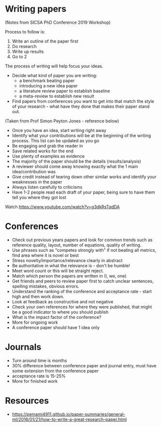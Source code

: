# Writing papers

(Notes from SICSA PhD Conference 2019 Workshop)

Process to follow is:
1. Write an outline of the paper first
2. Do research
3. Write up results
4. Go to 2

The process of writing will help focus your ideas.

* Decide what kind of paper you are writing:
  * a benchmark beating paper
  * introducing a new idea paper
  * a literature review paper to establish baseline
  * a meta-review to establish new result
* Find papers from conferences you want to get into that match the style of your research - what have they done that makes their paper stand out.

(Taken from Prof Simon Peyton Jones - reference below)
* Once you have an idea, start writing right away
* Identify what your contributions will be at the beginning of the writing process. This list can be updated as you go
* Be engaging and grab the reader in
* Save related works for the end
* Use plenty of examples as evidence
* The majority of the paper should be the details (results/analysis)
* A reviewer should come away knowing exactly what the 1 main idea/contribution was
* Give credit instead of tearing down other similar works and identify your weaknesses in the paper
* Always listen carefully to criticisms
* Have 1-2 people read each draft of your paper, being sure to have them tell you where they got lost

Watch https://www.youtube.com/watch?v=g3dkRsTqdDA

# Conferences

* Check out previous years papers and look for common trends such as reference quality, layout, number of equations, quality of writing.
* Use phrases such as "competes strongly with" if not beating all metrics, find area where it is novel or best
* Stress novelty/importance/relevance clearly in abstract
* Be authoritative in what the relevance is - don't be humble!
* Meet word count or this will be straight reject.
* Match which person the papers are written in (I, we, one)
* Get friends and peers to review paper first to catch unclear sentences, spelling mistakes, obvious errors.
* Understand the ranking of the conference and acceptance rate - start high and then work down.
* Look at feedback as constructive and not negative
* Check your own references for where they were published, that might be a good indicator to where you should publish
* What is the impact factor of the conference?
* More for ongoing work
* A conference paper should have 1 idea only

# Journals

* Turn around time is months
* 30% difference between conference paper and journal entry, must have some extension from the conference paper
* acceptance rate is 15-25%
* More for finished work

# Resources

* https://pemami4911.github.io/paper-summaries/general-ml/2016/01/21/how-to-write-a-great-research-paper.html
